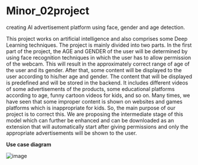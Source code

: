 # Minor_02project
creating AI advertisement platform using face, gender and age detection.


This project works on artificial intelligence and also comprises some Deep Learning techniques. The project is mainly divided into two parts. In the first part of the project, the AGE and GENDER of the user will be determined by using face recognition techniques in which the user has to allow permission of the webcam. This will result in the approximately correct range of age of the user and its gender. After that, some content will be displayed to the user according to his/her age and gender. The content that will be displayed is predefined and will be stored in the backend. It includes different videos of some advertisements of the products, some educational platforms according to age, funny cartoon videos for kids, and so on. Many times, we have seen that some improper content is shown on websites and games platforms which is inappropriate for kids. So, the main purpose of our project is to correct this. We are proposing the intermediate stage of this model which can further be enhanced and can be downloaded as an extension that will automatically start after giving permissions and only the appropriate advertisements will be shown to the user.



  **Use case diagram**
  
  ![image](https://user-images.githubusercontent.com/83605707/158215910-a42b8a7d-e017-44db-9e96-96d95d0769b3.png)

